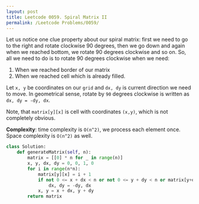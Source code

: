 ```yaml
---
layout: post
title: Leetcode 0059. Spiral Matrix II
permalink: /Leetcode Problems/0059/
---
```


Let us notice one clue property about our spiral matrix: first we need to go to the right and rotate clockwise 90 degrees, then we go down and again when we reached bottom, we rotate 90 degrees clockwise and so on. So, all we need to do is to rotate 90 degrees clockwise when we need:
1. When we reached border of our matrix
2. When we reached cell which is already filled.

Let `x, y` be coordinates on our `grid` and `dx, dy` is current direction we need to move. In geometrical sense, rotate by `90` degrees clockwise is written as `dx, dy = -dy, dx`.

Note, that `matrix[y][x]` is cell with coordinates `(x,y)`, which is not completely obvious.

**Complexity**: time complexity is `O(n^2)`, we process each element once. Space complexity is `O(n^2)` as well.

```python
class Solution:
    def generateMatrix(self, n):
        matrix = [[0] * n for _ in range(n)]
        x, y, dx, dy = 0, 0, 1, 0
        for i in range(n*n):
            matrix[y][x] = i + 1
            if not 0 <= x + dx < n or not 0 <= y + dy < n or matrix[y+dy][x+dx] != 0:
                dx, dy = -dy, dx
            x, y = x + dx, y + dy
        return matrix
```
